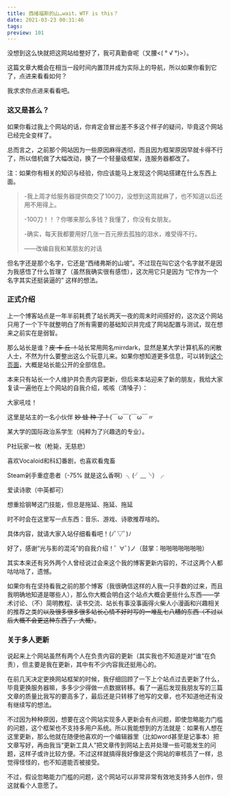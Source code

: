 ```yaml
---
title: 西绪福斯的山…wait，WTF is this？
date: 2021-03-23 00:31:46
tags: 
preview: 101
---
```




没想到这么快就把这网站给整好了，我可真勤奋呢（叉腰<( ° √ °)>）。

这篇文章大概会在相当一段时间内置顶并成为实际上的导航，所以如果你看到它了，点进来看看如何？

我求求你点进来看看吧。

### 这又是甚么？

如果你看过我上个网站的话，你肯定会冒出差不多这个样子的疑问，毕竟这个网站已经完全变样了。

总而言之，之前那个网站因为一些原因麻得透彻，而且因为框架原因早就卡得不行了，所以借机做了大幅改动，换了一个轻量级框架，连服务器都改了。

注：如果你有相关的知识与经验，你应该能马上发现这个网站搭建在什么东西上面。

> -我上周才给服务器提供商交了100刀，没想到这周就麻了，也不知道以后还用不用得上。
>
> -100刀！！？你哪来那么多钱？我懂了，你没有女朋友。
>
> -确实，每天我都要用好几张一百元擦去孤独的泪水，难受得不行。
>
> ——改编自我和某朋友的对话

但名字还是那个名字，它还是“西绪弗斯的山坡”。不过现在叫它这个名字就不是因为我感悟了什么哲理了（虽然我确实很有感悟），这次用它只是因为 “它作为一个名字其实还挺装逼的” 这样的想法。

### 正式介绍

上一个博客站点是一年半前耗费了站长两天一夜的周末时间搭好的，这次这个网站只用了一个下午就整明白了所有需要的基础知识并完成了网站配置与测试，现在想来之前实在是弱智。

那么站长是谁？~~皮 卡 丘 ！~~站长常用网名mirrdark，显然是某大学计算机系的闲散人士，不然为什么要整出这么个玩意儿来。如果你想知道更多信息，可以转到[这个页面](/whoami)，大概是站长能公开的全部信息。

本来只有站长一个人维护并负责内容更新，但后来本站迎来了新的朋友，我给大家复读一遍他在上个网站的自我介绍，咳咳（清嗓子）：



大家吼哇！

这里是站主的一名小伙伴  ~~妙 蛙 种 子！~~(￣ω￣(￣ω￣〃

某大学的国际政治系学生（纯粹为了兴趣选的专业）。

P社玩家一枚（枪毙，无慈悲）

喜欢Vocaloid和科幻番剧，也喜欢看鬼畜

Steam剁手重症患者（-75% 就是这么香啊）╮(╯﹏╰）╭

爱读诗歌（中英都可）

想重拾钢琴这门技能，但总是拖延、拖延、拖延

时不时会在这里写一点东西：音乐、游戏、诗歌推荐啥的。

具体内容，就请大家入站仔细看看吧！(ﾉﾟ▽ﾟ)ﾉ



好了，感谢“光与影的混沌”的自我介绍！ﾟ ∀ﾟ)ノ（鼓掌：啪啪啪啪啪啪啪）

其实本来还有另外两个人曾经说过会来这个我的博客更新内容的，不过这两个人都咕咕咕了，遗憾。

如果你有在坚持看我之前的那个博客（我很确信这样的人我一只手数的过来，而且我明确地知道是哪些人），那么你大概会明白这个站点大概会更些什么东西——学术讨论、（不）简明教程、读书交流、站长有事没事画得火柴人小漫画和兴趣相关的推荐之类的~~以及很多很多很多站长心情不好时写的一堆乱七八糟的东西（不过以后大概不会更这种东西了，大概）~~。

### 关于多人更新

说起来上个网站虽然有两个人在负责内容的更新（其实我也不知道是对“谁”在负责），但主要是我在更新，其中有不少内容我还挺用心的。

在前几天决定更换网站框架的时候，我仔细回顾了一下上个站点过去更新了什么，毕竟更换服务器嘛，多多少少得做一点数据转移。看了一遍后发现我朋友写的三篇文章的质量比我写的要高多了，最后还是只转移了他写的文章，也不知道他还有没有继续写的想法。

不过因为种种原因，想要在这个网站实现多人更新会有点问题，即使忽略能力门槛的问题，这个框架也不支持多用户系统。所以我能想到的方法就是：如果有人想在这里更新，那么他就在随便他喜欢的一个编辑器里（比如word甚至是记事本）把文章写好，再由我当“更新工具人”把文章传到网站上去并处理一些可能发生的问题，这样子或许比较方便。不过这样就搞得我好像是这个网站的审核员了一样，总觉得怪怪的，也不知道能否被接受。

不过，假设忽略能力门槛的问题，这个网站可以非常非常有效地支持多人创作，但这就看个人意愿了。